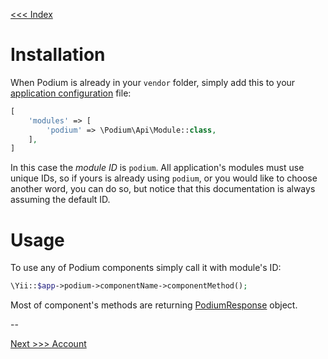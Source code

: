 [<<< Index](../README.md)

# Installation

When Podium is already in your `vendor` folder, simply add this to your 
[application configuration](https://www.yiiframework.com/doc/guide/2.0/en/concept-configurations#application-configurations) 
file:

```php
[
    'modules' => [
        'podium' => \Podium\Api\Module::class,
    ],
]
```

In this case the _module ID_ is `podium`. All application's modules must use unique IDs, so if yours is already using 
`podium`, or you would like to choose another word, you can do so, but notice that this documentation is always assuming 
the default ID.

# Usage

To use any of Podium components simply call it with module's ID:

```php
\Yii::$app->podium->componentName->componentMethod();
```

Most of component's methods are returning [PodiumResponse](https://github.com/yii-podium/yii2-api/blob/master/src/PodiumResponse.php) 
object.

--

[Next >>> Account](account.md)
